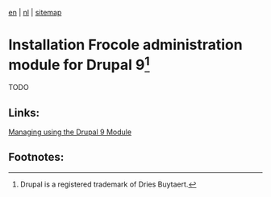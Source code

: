[en](\en\frocole_install_module) | [nl](\nl\frocole_install_module) | [sitemap](\en\sitemap)

# Installation Frocole administration module for Drupal 9[^1]

TODO

## Links:
[Managing using the Drupal 9 Module](\en\frocole_beheer)

## Footnotes:
[^1]: Drupal is a registered trademark of Dries Buytaert.
